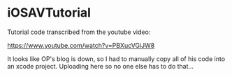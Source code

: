 # iOSAVTutorial
Tutorial code transcribed from the youtube video:

https://www.youtube.com/watch?v=PBXucVGiJW8

It looks like OP's blog is down, so I had to manually copy all of his code into an xcode project.
Uploading here so no one else has to do that...
